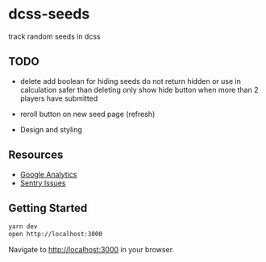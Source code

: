
# dcss-seeds
track random seeds in dcss

## TODO

- delete
  add boolean for hiding seeds
  do not return hidden or use in calculation
  safer than deleting
  only show hide button when more than 2 players have submitted

- reroll button on new seed page (refresh)

- Design and styling

## Resources

- [Google Analytics](https://analytics.google.com/analytics/web/#/a106090287w244212901p227276709/admin)
- [Sentry Issues](https://sentry.io/organizations/dcss/issues/?project=5403737&statsPeriod=14d)

## Getting Started

```bash
yarn dev
open http://localhost:3000
```

Navigate to [http://localhost:3000](http://localhost:3000) in your browser.
